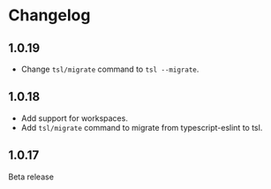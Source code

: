 # Changelog

## 1.0.19

- Change `tsl/migrate` command to `tsl --migrate`.

## 1.0.18

- Add support for workspaces.
- Add `tsl/migrate` command to migrate from typescript-eslint to tsl.

## 1.0.17

Beta release
